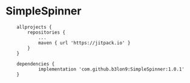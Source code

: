 # SimpleSpinner

```
	allprojects {
		repositories {
			...
			maven { url 'https://jitpack.io' }
		}
	}
```

```
	dependencies {
	        implementation 'com.github.b3lon9:SimpleSpinner:1.0.1'
	}
```

